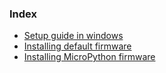 ### Index
- [ Setup guide in windows ](../installation)
- [ Installing default firmware ](../how_to_flash)
- [ Installing MicroPython firmware ](../micropython)
